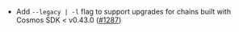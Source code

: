*   Add `--legacy | -l` flag to support upgrades for chains built with Cosmos SDK < v0.43.0 ([#1287])

[#1287]: https://github.com/informalsystems/ibc-rs/issues/1287

